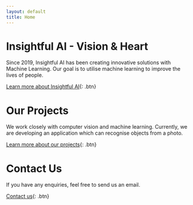 ```yaml
---
layout: default
title: Home
---
```


# Insightful AI - Vision & Heart

Since 2019, Insightful AI has been creating innovative solutions with Machine Learning. Our goal is to utilise machine learning to improve the lives of people.

[Learn more about Insightful AI](./about.html){: .btn}

# Our Projects

We work closely with computer vision and machine learning. Currently, we are developing an application which can recognise objects from a photo.

[Learn more about our projects](./projects.html){: .btn}

# Contact Us
If you have any enquiries, feel free to send us an email.

[Contact us](./contacts.html){: .btn}